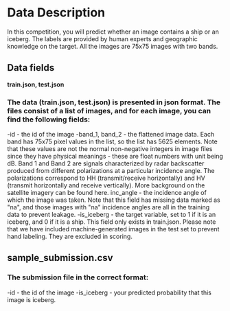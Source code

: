 # Data Description

In this competition, you will predict whether an image contains a ship or an iceberg. The labels are provided by human experts and geographic knowledge on the target. All the images are 75x75 images with two bands.

## Data fields
**train.json, test.json**

### The data (train.json, test.json) is presented in json format. The files consist of a list of images, and for each image, you can find the following fields:

-id - the id of the image
-band_1, band_2 - the flattened image data. Each band has 75x75 pixel values in the list, so the list has 5625 elements. Note that these values are not the normal non-negative integers in image files since they have physical meanings - these are float numbers with unit being dB. Band 1 and Band 2 are signals characterized by radar backscatter produced from different polarizations at a particular incidence angle. The polarizations correspond to HH (transmit/receive horizontally) and HV (transmit horizontally and receive vertically). More background on the satellite imagery can be found here.
inc_angle - the incidence angle of which the image was taken. Note that this field has missing data marked as "na", and those images with "na" incidence angles are all in the training data to prevent leakage.
-is_iceberg - the target variable, set to 1 if it is an iceberg, and 0 if it is a ship. This field only exists in train.json.
Please note that we have included machine-generated images in the test set to prevent hand labeling. They are excluded in scoring.

## sample_submission.csv

### The submission file in the correct format:

-id - the id of the image
-is_iceberg - your predicted probability that this image is iceberg.